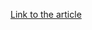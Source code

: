 [Link to the article](https://teamt5.org/tw/posts/mjib-holds-briefing-on-chinese-hackers-attacks-on-taiwanese-government-agencies/)
